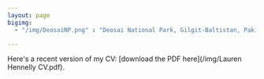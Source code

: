 ```yaml
---
layout: page
bigimg:
  - "/img/DeosaiNP.png" : "Deosai National Park, Gilgit-Baltistan, Pakistan. 2018"

---
```


Here's a recent version of my CV: [download the PDF here](/img/Lauren Hennelly CV.pdf).
